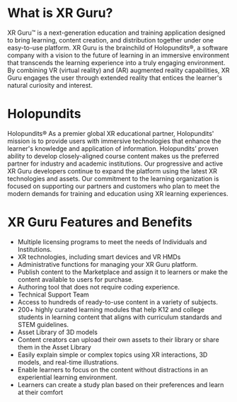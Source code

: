 # What is XR Guru?

XR Guru™ is a next-generation education and training application designed to bring learning, content creation, and distribution together under one easy-to-use platform. XR Guru is the brainchild of Holopundits®, a software company with a vision to the future of learning in an immersive environment that transcends the learning experience into a truly engaging environment. By combining VR (virtual reality) and (AR) augmented reality capabilities, XR Guru engages the user through extended reality that entices the learner's natural curiosity and interest.

# Holopundits

Holopundits® As a premier global XR educational partner, Holopundits' mission is to provide users with immersive technologies that enhance the learner's knowledge and application of information. Holopundits’ proven ability to develop closely-aligned course content makes us the preferred partner for industry and academic institutions. Our progressive and active XR Guru developers continue to expand the platform using the latest XR technologies and assets. Our commitment to the learning organization is focused on supporting our partners and customers who plan to meet the modern demands for training and education using XR learning experiences.

 

# XR Guru Features and Benefits

- &#x20;Multiple licensing programs to meet the needs of Individuals and Institutions.&#x20;
- &#x20;XR technologies, including smart devices and VR HMDs&#x20;
- Administrative functions for managing your XR Guru platform.
- &#x20;Publish content to the Marketplace and assign it to learners or make the content available to users for purchase.&#x20;
- Authoring tool that does not require coding experience.&#x20;
- Technical Support Team&#x20;
- Access to hundreds of ready-to-use content in a variety of subjects.
- &#x20;200+ highly curated learning modules that help K12 and college students in learning content that aligns with curriculum standards and STEM guidelines.&#x20;
- &#x20;Asset Library of 3D models
- &#x20;Content creators can upload their own assets to their library or share them in the Asset Library&#x20;
- Easily explain simple or complex topics using XR interactions, 3D models, and real-time illustrations.&#x20;
- Enable learners to focus on the content without distractions in an experiential learning environment.&#x20;
- Learners can create a study plan based on their preferences and learn at their comfort
